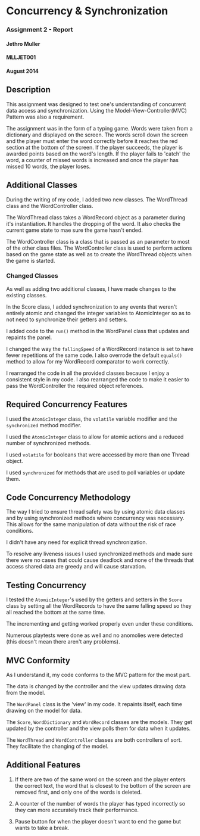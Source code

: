 # Concurrency & Synchronization
### Assignment 2 - Report

#### Jethro Muller
#### MLLJET001
#### August 2014

## Description

This assignment was designed to test one's understanding of concurrent data access and 
synchronization. Using the Model-View-Controller(MVC) Pattern was also a requirement.

The assignment was in the form of a typing game. Words were taken from a dictionary and displayed
 on the screen. The words scroll down the screen and the player must enter the word correctly 
 before it reaches the red section at the bottom of the screen. If the player succeeds, 
 the player is awarded points based on the word's length. If the player fails to 'catch' the 
 word, a counter of missed words is increased and once the player has missed 10 words, 
 the player loses.

## Additional Classes

During the writing of my code, I added two new classes. The WordThread class and the 
WordController class.

The WordThread class takes a WordRecord object as a parameter during it's instantiation. It 
handles the dropping of the word. It also checks the current game state to mae sure the game 
hasn't ended.

The WordController class is a class that is passed as an parameter to most of the other class 
files. The WordController class is used to perform actions based on the game state as well as to 
create the WordThread objects when the game is started.

### Changed Classes

As well as adding two additional classes, I have made changes to the existing classes.

In the Score class, I added synchronization to any events that weren't entirely atomic and 
changed the integer variables to AtomicInteger so as to not need to synchronize their getters and
 setters.
 
I added code to the `run()` method in the WordPanel class that updates and repaints the panel.

I changed the way the `fallingSpeed` of a WordRecord instance is set to have fewer repetitions of
 the same code. I also overrode the default `equals()` method to allow for my WordRecord 
 comparator to work correctly.
 
I rearranged the code in all the provided classes because I enjoy a consistent style in my code. 
I also rearranged the code to make it easier to pass the WordController the required object 
references.

## Required Concurrency Features

I used the `AtomicInteger` class, the `volatile` variable modifier and the `synchronized` method 
modifier.

I used the `AtomicInteger` class to allow for atomic actions and a reduced number of synchronized
 methods.
 
I used `volatile` for booleans that were accessed by more than one Thread object.

I used `synchronized` for methods that are used to poll variables or update them.

## Code Concurrency Methodology

The way I tried to ensure thread safety was by using atomic data classes and by using 
synchronized methods where concurrency was necessary. This allows for the same manipulation of 
data without the risk of race conditions.
 
 I didn't have any need for explicit thread synchronization.
  
 To resolve any liveness issues I used synchronized methods and made sure there were no cases 
 that could cause deadlock and none of the threads that access shared data are greedy and will 
 cause starvation.
 
## Testing Concurrency

I tested the `AtomicInteger`'s used by the getters and setters in the `Score` class by setting 
all the WordRecords to have the same falling speed so they all reached the bottom at the same time.

The incrementing and getting worked properly even under these conditions.

Numerous playtests were done as well and no anomolies were detected (this doesn't mean there 
aren't any problems).

## MVC Conformity

As I understand it, my code conforms to the MVC pattern for the most part.

The data is changed by the controller and the view updates drawing data from the model.

The `WordPanel` class is the 'view' in my code. It repaints itself, 
each time drawing on the model for data.

The `Score`, `WordDictionary` and `WordRecord` classes are the models. They get updated by the 
controller and the view polls them for data when it updates.

The `WordThread` and `WordController` classes are both controllers of sort. They facilitate the 
changing 
of the model.

## Additional Features

1. If there are two of the same word on the screen and the player enters the correct text, 
the word that is closest to the bottom of the screen are removed first, 
and only one of the words is deleted.

2. A counter of the number of words the player has typed incorrectly so they can more accurately 
track their performance.

3. Pause button for when the player doesn't want to end the game but wants to take a break.

